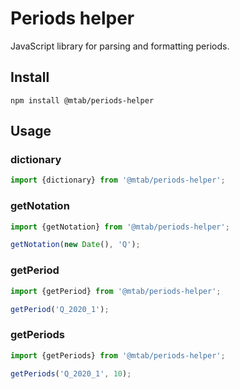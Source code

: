 # Periods helper

JavaScript library for parsing and formatting periods.

## Install

```
npm install @mtab/periods-helper
```

## Usage

### dictionary

```js
import {dictionary} from '@mtab/periods-helper';
```

### getNotation

```js
import {getNotation} from '@mtab/periods-helper';

getNotation(new Date(), 'Q');
```

### getPeriod

```js
import {getPeriod} from '@mtab/periods-helper';

getPeriod('Q_2020_1');
```

### getPeriods

```js
import {getPeriods} from '@mtab/periods-helper';

getPeriods('Q_2020_1', 10);
```